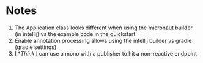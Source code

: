 # Notes
1. The Application class looks different when using the micronaut builder (in intellij) vs the example code in the quickstart
2. Enable annotation processing allows using the intellij builder vs gradle (gradle settings)
3. I **Think* I can use a mono with a publisher to hit a non-reactive endpoint